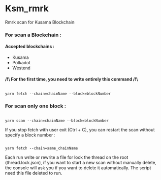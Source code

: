 # Ksm_rmrk
Rmrk scan for Kusama Blockchain


### For scan a Blockchain :

#### Accepted blockchains :
* Kusama
* Polkadot
* Westend

#### /!\ For the first time, you need to write entirely this command /!\

<pre><code>
yarn fetch --chain=chainName --block=blockNumber
</code></pre>

### For scan only one block :

<pre><code>
yarn scan --chain=chainName --block=blockNumber
</code></pre>


If you stop fetch with user exit (Ctrl + C), you can restart the scan without specify a block number :

<pre><code>
yarn fetch --chain=same_chainName
</code></pre>


Each run write or rewrite a file for lock the thread on the root (thread.lock.json), if you want to start a new scan without manually delete, the console will ask you if you want to delete it automatically.
The script need this file deleted to run.

